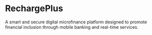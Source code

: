# RechargePlus
A smart and secure digital microfinance platform designed to promote financial inclusion through mobile banking and real-time services.
